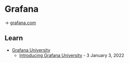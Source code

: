 # Grafana

→ [grafana.com](https://grafana.com/)

## Learn

* [Grafana University](https://grafanalabs.learnondemand.net/)
  * [Introducing Grafana University](https://grafana.com/blog/2022/01/03/introducing-grafana-university-our-virtual-hands-on-education-platform-thats-free-and-easy-to-use/) - 3 January 3, 2022
